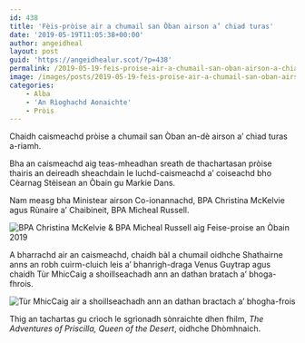```yaml
---
id: 438
title: 'Fèis-pròise air a chumail san Òban airson a’ chiad turas'
date: '2019-05-19T11:05:38+00:00'
author: angeidheal
layout: post
guid: 'https://angeidhealur.scot/?p=438'
permalink: /2019-05-19-feis-proise-air-a-chumail-san-oban-airson-a-chiad-turas/
image: /images/posts/2019-05-19-feis-proise-air-a-chumail-san-oban-airson-a-chiad-turas.webp
categories:
    - Alba
    - 'An Rìoghachd Aonaichte'
    - Pròis
---
```


Chaidh caismeachd pròise a chumail san Òban an-dè airson a’ chiad turas a-riamh.

Bha an caismeachd aig teas-mheadhan sreath de thachartasan pròise thairis an deireadh sheachdain le luchd-caismeachd a’ coiseachd bho Cèarnag Stèisean an Òbain gu Markie Dans.

Nam measg bha Ministear airson Co-ionannachd, BPA Christina McKelvie agus Rùnaire a’ Chaibineit, BPA Mìcheal Russell.

![BPA Christina McKelvie & BPA Mìcheal Russell aig Feise-proise an Òbain 2019](/wp-content/uploads/2019/05/2019-05-19-bpa-aig-feis-proise-an-obain-2019.webp)

A bharrachd air an caismeachd, chaidh bàl a chumail oidhche Shathairne anns an robh cuirm-cluich leis a’ bhanrigh-draga Venus Guytrap agus chaidh Tùr MhicCaig a shoillseachadh ann an dathan bratach a’ bhoga-fhrois.

![Tùr MhicCaig air a shoillseachadh ann an dathan bractach a’ bhogha-frois](/wp-content/uploads/2019/05/2019-05-19-tur-mhiccaig.webp)

Thig an tachartas gu crìoch le sgrìonadh sònraichte dhen fhilm, *The Adventures of Priscilla, Queen of the Desert*, oidhche Dhòmhnaich.
